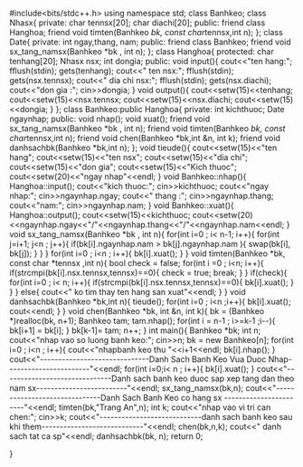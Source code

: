 #include<bits/stdc++.h>
using namespace std;
class Banhkeo;
class Nhasx{
	private:
		char tennsx[20];
		char diachi[20];
	public:
		friend class Hanghoa;
		friend void timten(Banhkeo *bk, const char*tennsx,int n);
};
class Date{
	private:
		int ngay,thang, nam;
	public:
		friend class Banhkeo;
		friend void sx_tang_namsx(Banhkeo *bk , int n);
};
class Hanghoa{
	protected:
		char tenhang[20];
		Nhasx nsx;
		int dongia;
	public:
		void input(){
			cout<<"ten hang:";  fflush(stdin); gets(tenhang);
			cout<<" ten nsx:"; fflush(stdin); gets(nsx.tennsx);
			cout<<" dia chi nsx:"; fflush(stdin); gets(nsx.diachi);
			cout<<"don gia :"; cin>>dongia;
		}
		void output(){
			cout<<setw(15)<<tenhang;
			cout<<setw(15)<<nsx.tennsx;
			cout<<setw(15)<<nsx.diachi;
			cout<<setw(15)<<dongia;
		}
};
class Banhkeo:public Hanghoa{
	private:
		int kichthuoc;
		Date ngaynhap;
	public:
		void nhap();
		void xuat();
	friend void sx_tang_namsx(Banhkeo *bk , int n);
	friend void timten(Banhkeo *bk, const char*tennsx,int n);
	friend void chen(Banhkeo *bk,int &n, int k);
	friend void danhsachbk(Banhkeo *bk,int n);
};
void tieude(){
	cout<<setw(15)<<"ten hang";
	cout<<setw(15)<<"ten nsx";
	cout<<setw(15)<<"dia chi";
	cout<<setw(15)<<"don gia";
	cout<<setw(15)<<"Kich thuoc";
	cout<<setw(20)<<"ngay nhap"<<endl;
}
void Banhkeo::nhap(){
	Hanghoa::input();
	cout<<"kich thuoc:"; cin>>kichthuoc;
	cout<<"ngay nhap:"; cin>>ngaynhap.ngay;
	cout<<" thang :"; cin>>ngaynhap.thang;
	cout<<"nam:"; cin>>ngaynhap.nam;
}
void Banhkeo::xuat(){
	Hanghoa::output();
	cout<<setw(15)<<kichthuoc;
	cout<<setw(20)<<ngaynhap.ngay<<"/"<<ngaynhap.thang<<"/"<<ngaynhap.nam<<endl;
}
void sx_tang_namsx(Banhkeo *bk , int n){
	for(int i=0 ; i< n-1; i++){
		for(int j=i+1; j<n ; j++){
			if(bk[i].ngaynhap.nam > bk[j].ngaynhap.nam ){
				swap(bk[i], bk[j]);
			}
		}
	}
	for(int i=0 ; i<n ; i++){
		bk[i].xuat();
	}
}
void timten(Banhkeo *bk, const char *tennsx ,int n){
	bool check = false;
	for(int i =0 ; i<n; i++){
		if(strcmpi(bk[i].nsx.tennsx,tennsx)==0){
			check = true;
			break;
		}
	}
	if(check){
		for(int i=0 ; i< n; i++){
			if(strcmpi(bk[i].nsx.tennsx,tennsx)==0){
				bk[i].xuat();
			}
		}
	}
	else{
		cout<<" ko tim thay ten hang san xuat"<<endl;
	}
}
void danhsachbk(Banhkeo *bk,int n){
	tieude();
	for(int i=0 ; i<n ;i++){
		bk[i].xuat();
		cout<<endl;
	}
}
void chen(Banhkeo *bk, int &n, int k){
	bk = (Banhkeo *)realloc(bk, n+1);
	Banhkeo tam;
	tam.nhap();
	for(int i = n-1 ; i>=k-1 ;i--){
		bk[i+1] = bk[i];
	}
	bk[k-1]= tam;
	n++;
}
int main(){
	Banhkeo *bk;
	int n;
	cout<<"nhap vao so luong banh keo:"; cin>>n;
	bk = new Banhkeo[n];
	for(int i=0 ; i<n ; i++){
		cout<<"nhapbanh keo thu "<<i+1<<endl;
		bk[i].nhap();
	}
	cout<<"------------------------------Danh Sach Banh Keo Vua Duoc Nhap-----------------------"<<endl;
	for(int i=0;i< n ; i++){
		bk[i].xuat();
	}
	cout<<"------------------------------Danh sach banh keo duoc sap xep tang dan theo nam sx-------------------------"<<endl;
	sx_tang_namsx(bk,n);
	cout<<"------------------------------Danh Sach Banh Keo co hang sx -----------------------"<<endl;
	timten(bk,"Trang An",n);
	int k;
	cout<<"nhap vao vi tri can chen:";
	cin>>k;
	cout<<"----------------------------danh sach banh keo sau khi them----------------------------"<<endl;
	chen(bk,n,k);
	cout<<" danh sach tat ca sp"<<endl;
	danhsachbk(bk, n);
	return 0;
	
}
